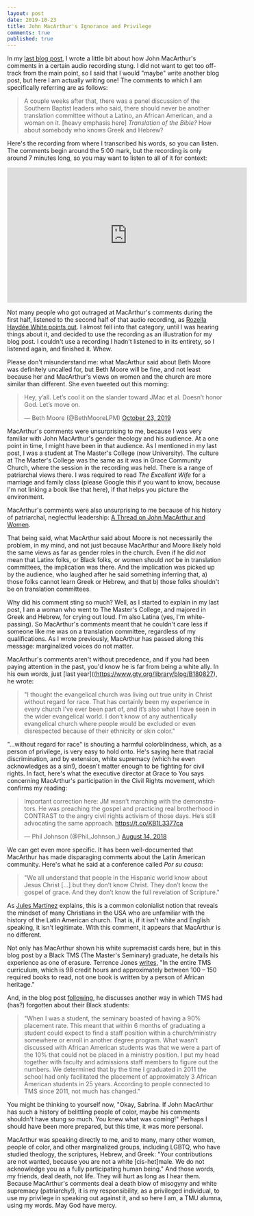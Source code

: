```yaml
---
layout: post
date: 2019-10-23
title: John MacArthur's Ignorance and Privilege
comments: true
published: true
---
```


In my [last blog post](https://sdrp.me/2019/10/21/culling-books/), I wrote a little bit about how John MacArthur's comments in a certain audio recording stung. I did not want to get too off-track from the main point, so I said that I would "maybe" write another blog post, but here I am actually writing one! The comments to which I am specifically referring are as follows:

> A couple weeks after that, there was a panel discussion of the Southern Baptist leaders who said, there should never be another translation committee without a Latino, an African American, and a woman on it. [heavy emphasis here] _Translation of the Bible?_ How about somebody who knows Greek and Hebrew?

Here's the recording from where I transcribed his words, so you can listen. The comments begin around the 5:00 mark, but the recording is only around 7 minutes long, so you may want to listen to all of it for context:

<iframe width="560" height="315" src="https://www.youtube.com/embed/NeNKHqpBcgc" frameborder="0" allow="accelerometer; autoplay; encrypted-media; gyroscope; picture-in-picture" allowfullscreen></iframe>

Not many people who got outraged at MacArthur's comments during the first half, listened to the second half of that audio recording, as [Rozella Haydée White points out]((https://twitter.com/rozellahw/status/1186654043126538241?s=20)). I almost fell into that category, until I was hearing things about it, and decided to use the recording as an illustration for my blog post. I couldn't use a recording I hadn't listened to in its entirety, so I listened again, and finished it. Whew.

Please don't misunderstand me: what MacArthur said about Beth Moore was definitely uncalled for, but Beth Moore will be fine, and not least because her and MacArthur's views on women and the church are more similar than different. She even tweeted out this morning:

<blockquote class="twitter-tweet"><p lang="en" dir="ltr">Hey, y’all. Let’s cool it on the slander toward JMac et al. Doesn’t honor God. Let’s move on.</p>&mdash; Beth Moore (@BethMooreLPM) <a href="https://twitter.com/BethMooreLPM/status/1186985016888348673?ref_src=twsrc%5Etfw">October 23, 2019</a></blockquote> <script async src="https://platform.twitter.com/widgets.js" charset="utf-8"></script>

MacArthur's comments were unsurprising to me, because I was very familiar with John MacArthur's gender theology and his audience. At a one point in time, I might have been in that audience. As I mentioned in my last post, I was a student at The Master's College (now University). The culture at The Master's College was the same as it was in Grace Community Church, where the session in the recording was held. There is a range of patriarchal views there. I was required to read _The Excellent Wife_ for a marriage and family class (please Google this if you want to know, because I'm not linking a book like that here), if that helps you picture the environment.

MacArthur's comments were also unsurprising to me because of his history of patriarchal, neglectful leadership: [A Thread on John MacArthur and Women](https://twitter.com/karen__cardwell/status/1185552403363520512?s=20).

That being said, what MacArthur said about Moore is not necessarily the problem, in my mind, and not just because MacArthur and Moore likely hold the same views as far as gender roles in the church. Even if he did _not_ mean that Latinx folks, or Black folks, or women should _not_ be in translation committees, the implication was there. And the implication was picked up by the audience, who laughed after he said something inferring that, a) those folks cannot learn Greek or Hebrew, and that b) those folks shouldn't be on translation committees.

Why did his comment sting so much? Well, as I started to explain in my last post, I am a woman who went to The Master's College, and majored in Greek and Hebrew, for crying out loud. I'm also Latina (yes, I'm white-passing). So MacArthur's comments meant that he couldn't care less if someone like me was on a translation committee, regardless of my qualifications. As I wrote previously, MacArthur has passed along this message: marginalized voices do not matter.

MacArthur's comments aren't without precedence, and if you had been paying attention in the past, you'd know he is far from being a white ally. In his own words, just [last year]((https://www.gty.org/library/blog/B180827), he wrote: 

> "I thought the evangelical church was living out true unity in Christ without regard for race. That has certainly been my experience in every church I’ve ever been part of, and it’s also what I have seen in the wider evangelical world. I don’t know of any authentically evangelical church where people would be excluded or even disrespected because of their ethnicity or skin color."

"...without regard for race" is shouting a harmful colorblindness, which, as a person of privilege, is very easy to hold onto. He's saying here that racial discrimination, and by extension, white supremacy (which he even acknowledges as a sin!), doesn't matter enough to be fighting for civil rights. In fact, here's what the executive director at Grace to You says concerning MacArthur's participation in the Civil Rights movement, which confirms my reading:

<blockquote class="twitter-tweet"><p lang="en" dir="ltr">Important correction here: JM wasn’t marching with the demonstrators. He was preaching the gospel and practicing real brotherhood in CONTRAST to the angry civil rights activism of those days. He’s still advocating the same approach. <a href="https://t.co/KB1L3377ca">https://t.co/KB1L3377ca</a></p>&mdash; Phil Johnson (@Phil_Johnson_) <a href="https://twitter.com/Phil_Johnson_/status/1029458053400154112?ref_src=twsrc%5Etfw">August 14, 2018</a></blockquote> <script async src="https://platform.twitter.com/widgets.js" charset="utf-8"></script>

We can get even more specific. It has been well-documented that MacArthur has made disparaging comments about the Latin American community. Here's what he said at a conference called _Por su causa_:

> "We all understand that people in the Hispanic world know about Jesus Christ […] but they don’t know Christ. They don’t know the gospel of grace. And they don’t know the full revelation of Scripture."

As [Jules Martínez](http://www.theodrama.com/2016/07/19/macarthur-hispanics-do-not-know-christ/) explains, this is a common colonialist notion that reveals the mindset of many Christians in the USA who are unfamiliar with the history of the Latin American church. That is, if it isn't white and English speaking, it isn't legitimate. With this comment, it appears that MacArthur is no different.

Not only has MacArthur shown his white supremacist cards here, but in this blog post by a Black TMS (The Master's Seminary) graduate, he details his experience as one of erasure. Terrence Jones [writes](https://pastortstrongtowerawp.wordpress.com/2018/08/22/the-truths-that-dr-macarthurs-social-justice-series-wont-change/), "In the entire TMS curriculum, which is 98 credit hours and approximately between 100 – 150 required books to read, not one book is written by a person of African heritage." 

And, in the blog post [following](https://pastortstrongtowerawp.wordpress.com/2018/08/31/the-truths-that-dr-macarthurs-social-justice-series-wont-change-part-2/), he discusses another way in which TMS had (has?) forgotten about their Black students:

> "When I was a student, the seminary boasted of having a 90% placement rate. This meant that within 6 months of graduating a student could expect to find a staff position within a church/ministry somewhere or enroll in another degree program. What wasn’t discussed with African American students was that we were a part of the 10% that could not be placed in a ministry position. I put my head together with faculty and admissions staff members to figure out the numbers. We determined that by the time I graduated in 2011 the school had only facilitated the placement of approximately 3 African American students in 25 years. According to people connected to TMS since 2011, not much has changed." 

You might be thinking to yourself now, "Okay, Sabrina. If John MacArthur has such a history of belittling people of color, maybe his comments shouldn't have stung so much. You knew what was coming!" Perhaps I should have been more prepared, but this time, it was more personal. 

MacArthur was speaking directly to me, and to many, many other women, people of color, and other marginalized groups, including LGBTQ, who have studied theology, the scriptures, Hebrew, and Greek: "Your contributions are not wanted, because you are not a white [cis-het]male. We do not acknowledge you as a fully participating human being." And those words, my friends, deal death, not life. They will hurt as long as I hear them.
Because MacArthur's comments deal a death blow of misogyny and white supremacy (patriarchy!), it is my responsibility, as a privileged individual, to use my privilege in speaking out against it, and so here I am, a TMU alumna, using my words. May God have mercy.








 